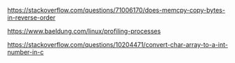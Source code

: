 https://stackoverflow.com/questions/71006170/does-memcpy-copy-bytes-in-reverse-order

https://www.baeldung.com/linux/profiling-processes

https://stackoverflow.com/questions/10204471/convert-char-array-to-a-int-number-in-c
